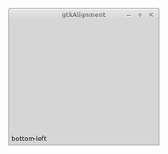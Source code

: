 ![alt text](https://github.com/agguro/gtk-programming/blob/master/gtk2.0/03-Layout-management/02-bottomleft/bottomleft.png)
